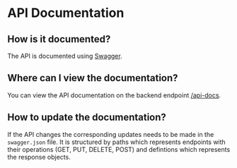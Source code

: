 # API Documentation

## How is it documented?
The API is documented using [Swagger](https://swagger.io).

## Where can I view the documentation?
You can view the API documentation on the backend endpoint [/api-docs](http://localhost:3000/api-docs).

## How to update the documentation?
If the API changes the corresponding updates needs to be made in the `swagger.json` file. It is structured
by paths which represents endpoints with their operations (GET, PUT, DELETE, POST) and defintions which represents the response objects.
